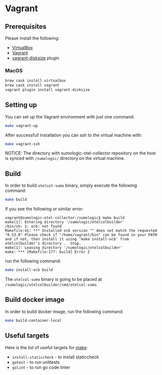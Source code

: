 # Vagrant

## Prerequisites

Please install the following:

- [VirtualBox](https://www.oracle.com/virtualization/technologies/vm/downloads/virtualbox-downloads.html)
- [Vagrant](https://www.vagrantup.com/)
- [vagrant-disksize](https://github.com/sprotheroe/vagrant-disksize) plugin

### MacOS

```bash
brew cask install virtualbox
brew cask install vagrant
vagrant plugin install vagrant-disksize
```

## Setting up

You can set up the Vagrant environment with just one command:

```bash
make vagrant-up
```

After successfull installation you can ssh to the virtual machine with:

```bash
make vagrant-ssh
```

NOTICE: The directory with sumologic-otel-collector repository on the host is synced with `/sumologic/` directory on the virtual machine.

## Build

In order to build `otelcol-sumo` binary, simply execute the following command:

```bash
make build
```

If you see the following or similar error:

```text
vagrant@sumologic-otel-collector:/sumologic$ make build
make[1]: Entering directory '/sumologic/otelcolbuilder'
/bin/sh: 1: ocb: not found
Makefile:41: *** Installed ocb version "" does not match the requested "0.53.0" Please check if "/home/vagrant/bin" can be found in your PATH and if not, then install it using 'make install-ocb' from otelcolbuilder's directory .  Stop.
make[1]: Leaving directory '/sumologic/otelcolbuilder'
make: *** [Makefile:177: build] Error 2
```

run the following command:

```bash
make install-ocb build
```

The `otelcol-sumo` binary is going to be placed at `/sumologic/otelcolbuilder/cmd/otelcol-sumo`.

## Build docker image

In order to build docker image, run the following command:

```bash
make build-container-local
```

## Useful targets

Here is the list of useful targets for [make](../Makefile):

- `install-staticcheck` - to install staticcheck
- `gotest` - to run unittests
- `golint` - to run go code linter
